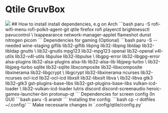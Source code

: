 # Qtile GruvBox
<img src="https://github.com/Aylur/dotfiles/blob/eww/assets/hyprland.png](https://github.com/BaGutti/dotfiles/blob/qtile-gruvbox/source/2023-07-22_19-45.png">
## How to install
install dependencies, e.g on Arch
```bash
paru -S rofi-wifi-menu rofi-polkit-agent-git qtile firefox rofi playerctl brightnessctl pavucontrol \
lxappearance network-manager-applet flameshot dunst nitrogen picom 
```
Dependencies for gaming (Optional)
```bash
paru -S --needed wine-staging giflib lib32-giflib libpng lib32-libpng libldap lib32-libldap gnutls \
lib32-gnutls mpg123 lib32-mpg123 openal lib32-openal v4l-utils lib32-v4l-utils libpulse lib32-libpulse \
libgpg-error lib32-libgpg-error alsa-plugins lib32-alsa-plugins alsa-lib lib32-alsa-lib libjpeg-turbo \
lib32-libjpeg-turbo sqlite lib32-sqlite libxcomposite lib32-libxcomposite libxinerama lib32-libgcrypt \
libgcrypt lib32-libxinerama ncurses lib32-ncurses ocl-icd lib32-ocl-icd libxslt lib32-libxslt libva \
lib32-libva gtk3 lib32-gtk3 gst-plugins-base-libs lib32-gst-plugins-base-libs vulkan-icd-loader \
lib32-vulkan-icd-loader lutris discord discord-screenaudio heroic-games-launcher-bin protonup-qt 
```
Dependencies for screen config (In GUI)
```bash
paru -S arandr 
```
Installing the config:
```bash
cp -r dotfiles ~/.config/
```
Make necessarie changes in `.config/qtile/config.py`
